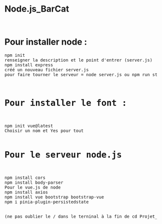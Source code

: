 # Node.js_BarCat
<br>

<h1>Pour installer node :</h1>

<pre>npm init
renseigner la description et le point d'entrer (server.js) 
npm install express
créé un nouveau fichier server.js 
pour faire tourner le serveur = node server.js ou npm run start <pre>

<h1>Pour installer le font : </h1>

npm init vue@latest
Choisir un nom et Yes pour tout

<h1>Pour le serveur node.js</h1>

npm install cors
npm install body-parser
Pour le vue.js de node
npm install axios
npm install vue bootstrap bootstrap-vue
npm i pinia-plugin-persistedstate


(ne pas oublier le / dans le terninal à la fin de cd Projet_Objectif_Qualification car c'est un dossier)

